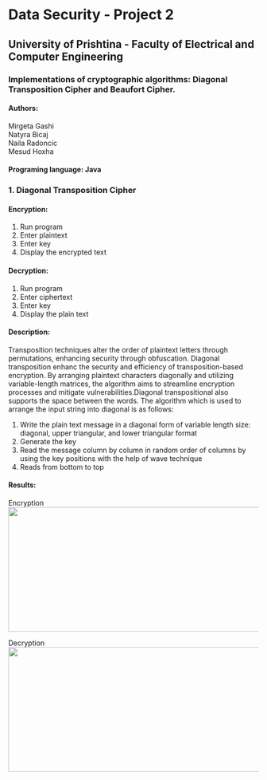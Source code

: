 # Data Security - Project 2
## University of Prishtina - Faculty of Electrical and Computer Engineering

### Implementations of cryptographic algorithms: Diagonal Transposition Cipher and Beaufort Cipher.

#### Authors:
Mirgeta Gashi<br>
Natyra Bicaj<br>
Naila Radoncic<br>
Mesud Hoxha<br>

#### Programing language: Java

### 1. Diagonal Transposition Cipher
#### Encryption:
1. Run program
2. Enter plaintext
3. Enter key
4. Display the encrypted text

#### Decryption:
1. Run program
2. Enter ciphertext
3. Enter key
4. Display the plain text

#### Description:
Transposition techniques alter the order of plaintext letters through permutations, enhancing security through obfuscation. Diagonal transposition enhanc the security and efficiency of transposition-based encryption. By arranging plaintext characters diagonally and utilizing variable-length matrices, the algorithm aims to streamline encryption processes and mitigate vulnerabilities.Diagonal transpositional also supports the space between the words. The algorithm which is used to arrange the input string into diagonal is as follows:
1. Write the plain text message in a diagonal form of variable length size:  diagonal, upper triangular, and lower triangular format
2. Generate the key
3. Read the message column by column in random order of columns by using the key positions with the help of wave technique
4. Reads from bottom to top<br>

#### Results:
 Encryption <br>
<img src="https://github.com/mirgetagashi/DataSecurity/assets/154754089/a23457fa-44b5-4a47-9946-dc8b185ac636" width="700" height="250">

Decryption <br>
<img src="https://github.com/mirgetagashi/DataSecurity/assets/154754089/1bbcda03-a836-4a66-9aed-1b8e3426cceb" width="700" height="250">











